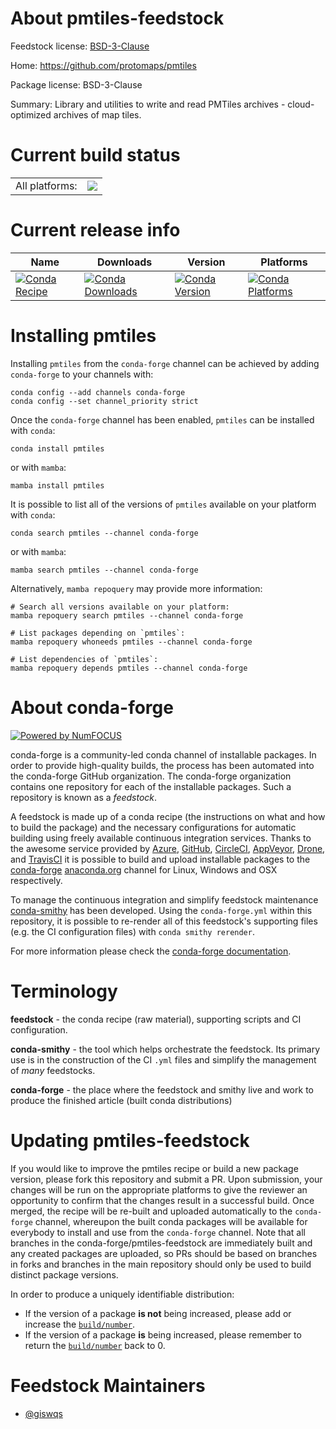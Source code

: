 About pmtiles-feedstock
=======================

Feedstock license: [BSD-3-Clause](https://github.com/conda-forge/pmtiles-feedstock/blob/main/LICENSE.txt)

Home: https://github.com/protomaps/pmtiles

Package license: BSD-3-Clause

Summary: Library and utilities to write and read PMTiles archives - cloud-optimized archives of map tiles.

Current build status
====================


<table><tr><td>All platforms:</td>
    <td>
      <a href="https://dev.azure.com/conda-forge/feedstock-builds/_build/latest?definitionId=23189&branchName=main">
        <img src="https://dev.azure.com/conda-forge/feedstock-builds/_apis/build/status/pmtiles-feedstock?branchName=main">
      </a>
    </td>
  </tr>
</table>

Current release info
====================

| Name | Downloads | Version | Platforms |
| --- | --- | --- | --- |
| [![Conda Recipe](https://img.shields.io/badge/recipe-pmtiles-green.svg)](https://anaconda.org/conda-forge/pmtiles) | [![Conda Downloads](https://img.shields.io/conda/dn/conda-forge/pmtiles.svg)](https://anaconda.org/conda-forge/pmtiles) | [![Conda Version](https://img.shields.io/conda/vn/conda-forge/pmtiles.svg)](https://anaconda.org/conda-forge/pmtiles) | [![Conda Platforms](https://img.shields.io/conda/pn/conda-forge/pmtiles.svg)](https://anaconda.org/conda-forge/pmtiles) |

Installing pmtiles
==================

Installing `pmtiles` from the `conda-forge` channel can be achieved by adding `conda-forge` to your channels with:

```
conda config --add channels conda-forge
conda config --set channel_priority strict
```

Once the `conda-forge` channel has been enabled, `pmtiles` can be installed with `conda`:

```
conda install pmtiles
```

or with `mamba`:

```
mamba install pmtiles
```

It is possible to list all of the versions of `pmtiles` available on your platform with `conda`:

```
conda search pmtiles --channel conda-forge
```

or with `mamba`:

```
mamba search pmtiles --channel conda-forge
```

Alternatively, `mamba repoquery` may provide more information:

```
# Search all versions available on your platform:
mamba repoquery search pmtiles --channel conda-forge

# List packages depending on `pmtiles`:
mamba repoquery whoneeds pmtiles --channel conda-forge

# List dependencies of `pmtiles`:
mamba repoquery depends pmtiles --channel conda-forge
```


About conda-forge
=================

[![Powered by
NumFOCUS](https://img.shields.io/badge/powered%20by-NumFOCUS-orange.svg?style=flat&colorA=E1523D&colorB=007D8A)](https://numfocus.org)

conda-forge is a community-led conda channel of installable packages.
In order to provide high-quality builds, the process has been automated into the
conda-forge GitHub organization. The conda-forge organization contains one repository
for each of the installable packages. Such a repository is known as a *feedstock*.

A feedstock is made up of a conda recipe (the instructions on what and how to build
the package) and the necessary configurations for automatic building using freely
available continuous integration services. Thanks to the awesome service provided by
[Azure](https://azure.microsoft.com/en-us/services/devops/), [GitHub](https://github.com/),
[CircleCI](https://circleci.com/), [AppVeyor](https://www.appveyor.com/),
[Drone](https://cloud.drone.io/welcome), and [TravisCI](https://travis-ci.com/)
it is possible to build and upload installable packages to the
[conda-forge](https://anaconda.org/conda-forge) [anaconda.org](https://anaconda.org/)
channel for Linux, Windows and OSX respectively.

To manage the continuous integration and simplify feedstock maintenance
[conda-smithy](https://github.com/conda-forge/conda-smithy) has been developed.
Using the ``conda-forge.yml`` within this repository, it is possible to re-render all of
this feedstock's supporting files (e.g. the CI configuration files) with ``conda smithy rerender``.

For more information please check the [conda-forge documentation](https://conda-forge.org/docs/).

Terminology
===========

**feedstock** - the conda recipe (raw material), supporting scripts and CI configuration.

**conda-smithy** - the tool which helps orchestrate the feedstock.
                   Its primary use is in the construction of the CI ``.yml`` files
                   and simplify the management of *many* feedstocks.

**conda-forge** - the place where the feedstock and smithy live and work to
                  produce the finished article (built conda distributions)


Updating pmtiles-feedstock
==========================

If you would like to improve the pmtiles recipe or build a new
package version, please fork this repository and submit a PR. Upon submission,
your changes will be run on the appropriate platforms to give the reviewer an
opportunity to confirm that the changes result in a successful build. Once
merged, the recipe will be re-built and uploaded automatically to the
`conda-forge` channel, whereupon the built conda packages will be available for
everybody to install and use from the `conda-forge` channel.
Note that all branches in the conda-forge/pmtiles-feedstock are
immediately built and any created packages are uploaded, so PRs should be based
on branches in forks and branches in the main repository should only be used to
build distinct package versions.

In order to produce a uniquely identifiable distribution:
 * If the version of a package **is not** being increased, please add or increase
   the [``build/number``](https://docs.conda.io/projects/conda-build/en/latest/resources/define-metadata.html#build-number-and-string).
 * If the version of a package **is** being increased, please remember to return
   the [``build/number``](https://docs.conda.io/projects/conda-build/en/latest/resources/define-metadata.html#build-number-and-string)
   back to 0.

Feedstock Maintainers
=====================

* [@giswqs](https://github.com/giswqs/)

